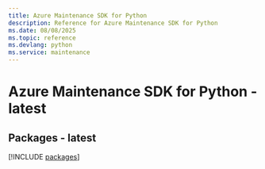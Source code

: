 ```yaml
---
title: Azure Maintenance SDK for Python
description: Reference for Azure Maintenance SDK for Python
ms.date: 08/08/2025
ms.topic: reference
ms.devlang: python
ms.service: maintenance
---
```

# Azure Maintenance SDK for Python - latest
## Packages - latest
[!INCLUDE [packages](maintenance-index.md)]